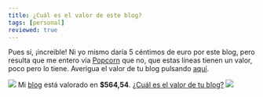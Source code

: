 ```yaml
---
title: ¿Cuál es el valor de este blog?
tags: [personal]
reviewed: true
---
```

Pues sí, ¡increible! Ni yo mismo daría 5 céntimos de euro por este blog, pero resulta que me entero vía [Popcorn](http://popcorn.euniceproductions.com/archives/2005/10/26/how-much-is-my-blog-worth/) que no, que estas líneas tienen un valor, poco pero lo tiene. Averigua el valor de tu blog pulsando [aquí](http://www.business-opportunities.biz/projects/how-much-is-your-blog-worth/).  


![](https://web.archive.org/web/20060206020237im_/http://static.flickr.com/23/25822676_789bf55448_t.jpg) Mi [blog](http://www.studio4net.com/alex) está valorado en **$564,54**. [¿Cuál es el valor de tu blog?](http://www.business-opportunities.biz/projects/how-much-is-your-blog-worth/) [![](https://web.archive.org/web/20060206020237im_/http://technorati.com/pix/tech-logo-embed.gif)](http://www.technorati.com/)